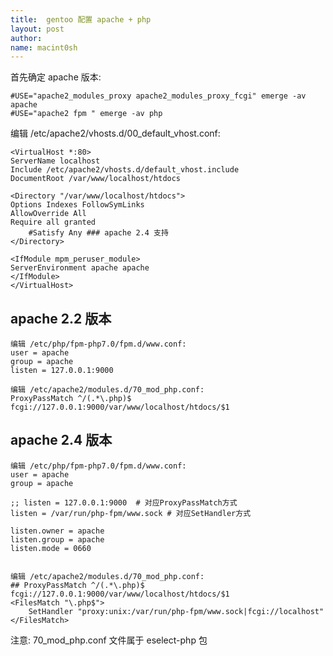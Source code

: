 ```yaml
---
title:  gentoo 配置 apache + php
layout: post
author:
name: macint0sh
---
```

首先确定 apache 版本:    

	#USE="apache2_modules_proxy apache2_modules_proxy_fcgi" emerge -av apache
	#USE="apache2 fpm " emerge -av php    

编辑 /etc/apache2/vhosts.d/00_default_vhost.conf:

	<VirtualHost *:80>
	ServerName localhost
	Include /etc/apache2/vhosts.d/default_vhost.include
	DocumentRoot /var/www/localhost/htdocs

	<Directory "/var/www/localhost/htdocs">
  	Options Indexes FollowSymLinks
  	AllowOverride All
  	Require all granted
    	#Satisfy Any ### apache 2.4 支持
	</Directory>

	<IfModule mpm_peruser_module>
	ServerEnvironment apache apache
	</IfModule>
	</VirtualHost>

## apache 2.2 版本

	编辑 /etc/php/fpm-php7.0/fpm.d/www.conf:
	user = apache
	group = apache
	listen = 127.0.0.1:9000

	编辑 /etc/apache2/modules.d/70_mod_php.conf:
	ProxyPassMatch ^/(.*\.php)$ fcgi://127.0.0.1:9000/var/www/localhost/htdocs/$1


##  apache 2.4 版本 

	编辑 /etc/php/fpm-php7.0/fpm.d/www.conf:
	user = apache
	group = apache
    
	;; listen = 127.0.0.1:9000  # 对应ProxyPassMatch方式
	listen = /var/run/php-fpm/www.sock # 对应SetHandler方式
    
	listen.owner = apache
	listen.group = apache
	listen.mode = 0660


	编辑 /etc/apache2/modules.d/70_mod_php.conf:
	## ProxyPassMatch ^/(.*\.php)$ fcgi://127.0.0.1:9000/var/www/localhost/htdocs/$1
	<FilesMatch "\.php$">
  		SetHandler "proxy:unix:/var/run/php-fpm/www.sock|fcgi://localhost"
	</FilesMatch>

注意: 70_mod_php.conf 文件属于 eselect-php 包
